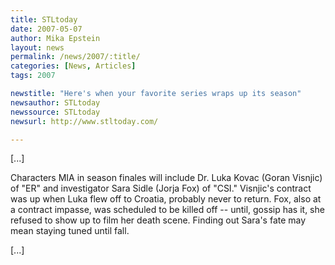 ```yaml
---
title: STLtoday 
date: 2007-05-07
author: Mika Epstein
layout: news
permalink: /news/2007/:title/
categories: [News, Articles]
tags: 2007

newstitle: "Here's when your favorite series wraps up its season"
newsauthor: STLtoday
newssource: STLtoday
newsurl: http://www.stltoday.com/

---
```


[...]

Characters MIA in season finales will include Dr. Luka Kovac (Goran Visnjic) of "ER" and investigator Sara Sidle (Jorja Fox) of "CSI." Visnjic's contract was up when Luka flew off to Croatia, probably never to return. Fox, also at a contract impasse, was scheduled to be killed off -- until, gossip has it, she refused to show up to film her death scene. Finding out Sara's fate may mean staying tuned until fall.

[...]